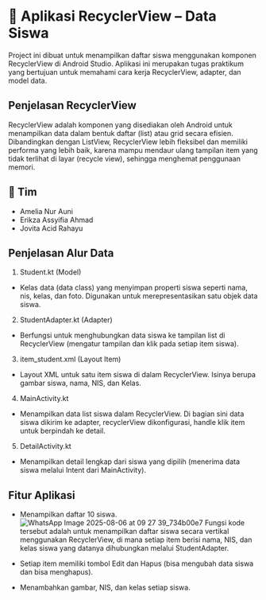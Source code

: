 # 📱 Aplikasi RecyclerView – Data Siswa
Project ini dibuat untuk menampilkan daftar siswa menggunakan komponen RecyclerView di Android Studio. 
Aplikasi ini merupakan tugas praktikum yang bertujuan untuk memahami cara kerja RecyclerView, adapter, dan model data.

## Penjelasan RecyclerView
RecyclerView adalah komponen yang disediakan oleh Android untuk menampilkan data dalam bentuk daftar (list) atau grid secara efisien. 
Dibandingkan dengan ListView, RecyclerView lebih fleksibel dan memiliki performa yang lebih baik, 
karena mampu mendaur ulang tampilan item yang tidak terlihat di layar (recycle view), sehingga menghemat penggunaan memori.

## 👥 Tim
- Amelia Nur Auni 
- Erikza Assyifia Ahmad
- Jovita Acid Rahayu 

## Penjelasan Alur Data 
1. Student.kt (Model)
- Kelas data (data class) yang menyimpan properti siswa seperti nama, nis, kelas, dan foto. Digunakan untuk merepresentasikan satu objek data siswa.
2. StudentAdapter.kt (Adapter)
- Berfungsi untuk menghubungkan data siswa ke tampilan list di RecyclerView (mengatur tampilan dan klik pada setiap item siswa).
3. item_student.xml (Layout Item)
- Layout XML untuk satu item siswa di dalam RecyclerView. Isinya berupa gambar siswa, nama, NIS, dan Kelas.
4. MainActivity.kt
- Menampilkan data list siswa dalam RecyclerView. Di bagian sini data siswa dikirim ke adapter, recyclerView dikonfigurasi, handle klik item untuk berpindah ke detail.
5. DetailActivity.kt
- Menampilkan detail lengkap dari siswa yang dipilih (menerima data siswa melalui Intent dari MainActivity).

## Fitur Aplikasi
- Menampilkan daftar 10 siswa.
  ![WhatsApp Image 2025-08-06 at 09 27 39_734b00e7](https://github.com/user-attachments/assets/8bcfb8eb-8fa7-404f-b83f-20c503b0c63c)
Fungsi kode tersebut adalah untuk menampilkan daftar siswa secara vertikal menggunakan RecyclerView, di mana setiap item berisi nama, NIS, dan kelas siswa yang datanya dihubungkan melalui StudentAdapter.

- Setiap item memiliki tombol Edit dan Hapus (bisa mengubah data siswa dan bisa menghapus).
- Menambahkan gambar, NIS, dan kelas setiap siswa.
